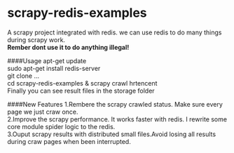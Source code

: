 scrapy-redis-examples
==============

A scrapy project integrated with redis. we can use redis to do many things during scrapy work.  
**Rember dont use it to do anything illegal!**

####Usage
    apt-get update  
    sudo apt-get install redis-server  
    git clone ...  
    cd scrapy-redis-examples & scrapy crawl hrtencent  
Finally you can see result files in the storage folder

####New Features
1.Rembere the scrapy crawled status. Make sure every page we just craw once.  
2.Improve the scrapy performance. It works faster with redis. I rewrite some core module spider logic to the redis.  
3.Ouput scrapy results with distributed small files.Avoid losing all results during craw pages when been interrupted.



